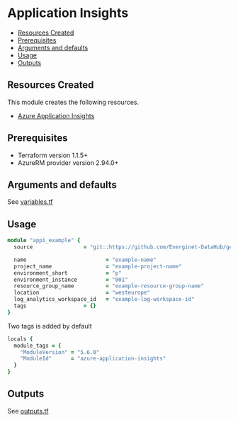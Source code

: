 # Application Insights

- [Resources Created](#resources-created)
- [Prerequisites](#prerequisites)
- [Arguments and defaults](#arguments-and-defaults)
- [Usage](#usage)
- [Outputs](#outputs)

## Resources Created

This module creates the following resources.

- [Azure Application Insights](https://registry.terraform.io/providers/hashicorp/azurerm/latest/docs/resources/application_insights)

## Prerequisites

- Terraform version 1.1.5+
- AzureRM provider version 2.94.0+

## Arguments and defaults

See [variables.tf](./variables.tf)


## Usage

```ruby
module "appi_example" { 
  source                = "git::https://github.com/Energinet-DataHub/geh-terraform-modules.git//azure/application-insights?ref=5.6.0"

  name                         = "example-name"
  project_name                 = "example-project-name"
  environment_short            = "p"
  environment_instance         = "001"
  resource_group_name          = "example-resource-group-name"
  location                     = "westeurope"
  log_analytics_workspace_id   = "example-log-workspace-id"
  tags                  = {}
}
```

Two tags is added by default

```ruby
locals {
  module_tags = {
    "ModuleVersion" = "5.6.0" 
    "ModuleId"      = "azure-application-insights"  
  }
}
```

## Outputs

See [outputs.tf](./outputs.tf)
